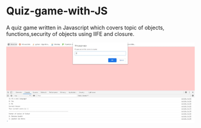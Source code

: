 # Quiz-game-with-JS
A quiz game written in Javascript which covers topic of objects, functions,security of objects using IIFE and closure.

![Screenshot](quizGame.JPG)
